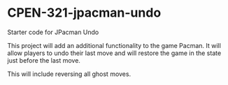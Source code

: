 # CPEN-321-jpacman-undo
Starter code for JPacman Undo

This project will add an additional functionality to the game Pacman. It will allow players to undo their last move and will restore the game in the state just before the last move.

This will include reversing all ghost moves.